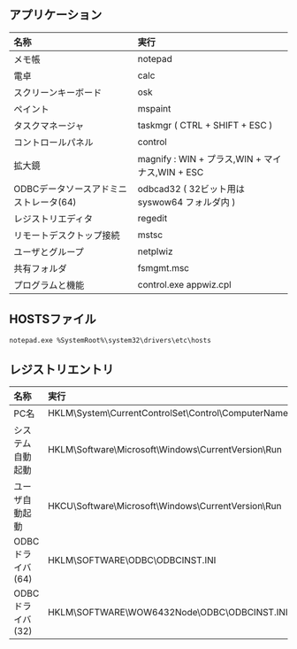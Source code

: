 ## アプリケーション
| 名称 | 実行
| :--- | :--- 
| メモ帳 | notepad
| 電卓 | calc
| スクリーンキーボード | osk
| ペイント | mspaint
| タスクマネージャ | taskmgr ( CTRL + SHIFT + ESC )
| コントロールパネル | control
| 拡大鏡 | magnify : WIN + プラス,WIN + マイナス,WIN + ESC
| ODBCデータソースアドミニストレータ(64) | odbcad32 ( 32ビット用は syswow64 フォルダ内 )
| レジストリエディタ | regedit
| リモートデスクトップ接続 | mstsc
| ユーザとグループ | netplwiz
| 共有フォルダ | fsmgmt.msc
| プログラムと機能 | control.exe appwiz.cpl

## HOSTSファイル
```
notepad.exe %SystemRoot%\system32\drivers\etc\hosts
```
## レジストリエントリ

| 名称 | 実行
| :--- | :--- 
| PC名 | HKLM\System\CurrentControlSet\Control\ComputerName\ComputerName
| システム自動起動 | HKLM\Software\Microsoft\Windows\CurrentVersion\Run
| ユーザ自動起動 | HKCU\Software\Microsoft\Windows\CurrentVersion\Run
| ODBCドライバ(64) | HKLM\SOFTWARE\ODBC\ODBCINST.INI
| ODBCドライバ(32) | HKLM\SOFTWARE\WOW6432Node\ODBC\ODBCINST.INI
